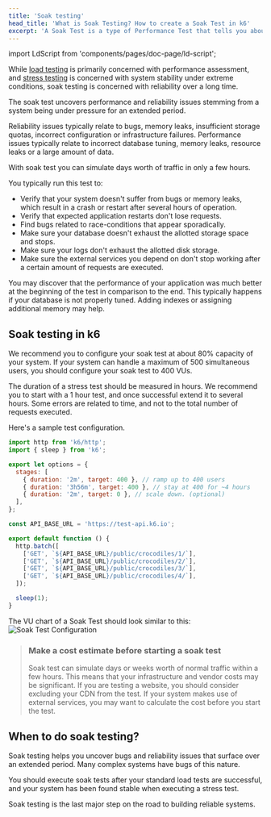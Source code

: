 ```yaml
---
title: 'Soak testing'
head_title: 'What is Soak Testing? How to create a Soak Test in k6'
excerpt: 'A Soak Test is a type of Performance Test that tells you about the reliability and performance of your system over an extended period of time. Let’s see an example.'
---
```


import LdScript from 'components/pages/doc-page/ld-script';

While [load testing](/test-types/load-testing) is primarily concerned with performance assessment, and
[stress testing](/test-types/stress-testing) is concerned with system stability under extreme conditions, soak testing is concerned with reliability over a long time.

The soak test uncovers performance and reliability issues stemming from a system being under
pressure for an extended period.

Reliability issues typically relate to bugs, memory leaks, insufficient storage quotas,
incorrect configuration or infrastructure failures. Performance issues typically relate to
incorrect database tuning, memory leaks, resource leaks or a large amount of data.

With soak test you can simulate days worth of traffic in only a few hours.

You typically run this test to:

- Verify that your system doesn't suffer from bugs or memory leaks, which result in a crash or
  restart after several hours of operation.
- Verify that expected application restarts don't lose requests.
- Find bugs related to race-conditions that appear sporadically.
- Make sure your database doesn't exhaust the allotted storage space and stops.
- Make sure your logs don't exhaust the allotted disk storage.
- Make sure the external services you depend on don't stop working after a certain amount of
  requests are executed.

You may discover that the performance of your application was much better at the beginning of the
test in comparison to the end. This typically happens if your database is not properly tuned.
Adding indexes or assigning additional memory may help.

## Soak testing in k6

We recommend you to configure your soak test at about 80% capacity of your system.
If your system can handle a maximum of 500 simultaneous users, you should configure your soak test to 400 VUs.

The duration of a stress test should be measured in hours. We recommend you to start with a 1 hour test,
and once successful extend it to several hours.
Some errors are related to time, and not to the total number of requests executed.

Here's a sample test configuration.

<div class="code-group" data-props='{"labels": ["sample-soak-test.js"], "lineNumbers": [true]}'>

```javascript
import http from 'k6/http';
import { sleep } from 'k6';

export let options = {
  stages: [
    { duration: '2m', target: 400 }, // ramp up to 400 users
    { duration: '3h56m', target: 400 }, // stay at 400 for ~4 hours
    { duration: '2m', target: 0 }, // scale down. (optional)
  ],
};

const API_BASE_URL = 'https://test-api.k6.io';

export default function () {
  http.batch([
    ['GET', `${API_BASE_URL}/public/crocodiles/1/`],
    ['GET', `${API_BASE_URL}/public/crocodiles/2/`],
    ['GET', `${API_BASE_URL}/public/crocodiles/3/`],
    ['GET', `${API_BASE_URL}/public/crocodiles/4/`],
  ]);

  sleep(1);
}
```

</div>

The VU chart of a Soak Test should look similar to this:
![Soak Test Configuration](./images/soak-test.png)

<div class="doc-blockquote" data-props='{"mod": "warning"}'>

> ### Make a cost estimate before starting a soak test
>
> Soak test can simulate days or weeks worth of normal traffic within a few hours. This means that your
> infrastructure and vendor costs may be significant.
> If you are testing a website, you should consider excluding your CDN from the test.
> If your system makes use of external services, you may want to calculate the cost before you start the test.

</div>

## When to do soak testing?

Soak testing helps you uncover bugs and reliability issues that surface over an extended period. Many complex systems have bugs of this nature.

You should execute soak tests after your standard load tests are successful, and your system has been found stable when executing a stress test.

Soak testing is the last major step on the road to building reliable systems.

<LdScript script='{
"@context": "https://schema.org",
"@type": "FAQPage",
"mainEntity": [{
"@type": "Question",
"name": "When to do soak testing?",
"acceptedAnswer": {
"@type": "Answer",
"text": "<p>Soak testing helps you uncover bugs and reliability issues that surface over an extended period. Many complex systems have bugs of this nature.</p><p>You should execute soak tests after your standard load tests are successful, and your system has been found stable when executing a stress test.</p><p>Soak testing is the last major step on the road to building reliable systems.</p>"}}]}' />
